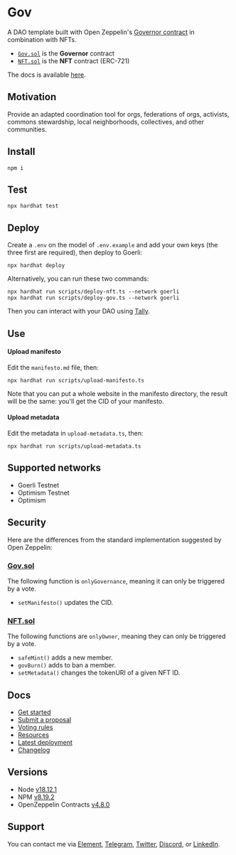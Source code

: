 # Gov

A DAO template built with Open Zeppelin's [Governor contract](https://docs.openzeppelin.com/contracts/4.x/governance#governor) in combination with NFTs.

- [`Gov.sol`](https://github.com/web3-hackers-collective/dao-contracts/blob/main/contracts/Gov.sol) is the **Governor** contract
- [`NFT.sol`](https://github.com/web3-hackers-collective/dao-contracts/blob/main/contracts/NFT.sol) is the **NFT** contract (ERC-721)

The docs is available [here](https://github.com/w3hc/gov/wiki).

## Motivation

Provide an adapted coordination tool for orgs, federations of orgs, activists, commons stewardship, local neighborhoods, collectives, and other communities.

## Install

```shell
npm i
```

## Test

```shell
npx hardhat test
```

## Deploy

Create a `.env` on the model of `.env.example` and add your own keys (the three first are required), then deploy to Goerli:

```shell
npx hardhat deploy
```

Alternatively, you can run these two commands:

```shell
npx hardhat run scripts/deploy-nft.ts --network goerli
npx hardhat run scripts/deploy-gov.ts --network goerli
```

Then you can interact with your DAO using [Tally](https://www.tally.xyz/).

## Use

#### Upload manifesto

Edit the `manifesto.md` file, then:

```shell
npx hardhat run scripts/upload-manifesto.ts
```

Note that you can put a whole website in the manifesto directory, the result will be the same: you'll get the CID of your manifesto.

#### Upload metadata

Edit the metadata in `upload-metadata.ts`, then:

```shell
npx hardhat run scripts/upload-metadata.ts
```

## Supported networks

- Goerli Testnet
- Optimism Testnet
- Optimism

## Security

Here are the differences from the standard implementation suggested by Open Zeppelin:

### [Gov.sol](https://github.com/w3hc/gov/blob/main/contracts/Gov.sol)

The following function is `onlyGovernance`, meaning it can only be triggered by a vote.

- `setManifesto()` updates the CID.

### [NFT.sol](https://github.com/w3hc/gov/blob/main/contracts/NFT.sol)

The following functions are `onlyOwner`, meaning they can only be triggered by a vote.

- `safeMint()` adds a new member.
- `govBurn()` adds to ban a member.
- `setMetadata()` changes the tokenURI of a given NFT ID.

## Docs

- [Get started](https://github.com/w3hc/gov/wiki/Get-started)
- [Submit a proposal](https://github.com/w3hc/gov/wiki/Submit-a-proposal)
- [Voting rules](https://github.com/w3hc/gov/wiki/Voting-rules)
- [Resources](https://github.com/w3hc/gov/wiki/Resources)
- [Latest deployment](https://github.com/w3hc/gov/wiki/Latest-deployment)
- [Changelog](https://github.com/w3hc/gov/wiki/Changelog)

## Versions

- Node [v18.12.1](https://nodejs.org/uk/blog/release/v18.12.1/)
- NPM [v8.19.2](https://github.com/npm/cli/releases/tag/v8.19.2)
- OpenZeppelin Contracts [v4.8.0](https://github.com/OpenZeppelin/openzeppelin-contracts/releases/tag/v4.8.0)

## Support

You can contact me via [Element](https://matrix.to/#/@julienbrg:matrix.org), [Telegram](https://t.me/julienbrg), [Twitter](https://twitter.com/julienbrg), [Discord](https://discord.gg/bHKJV3NWUQ), or [LinkedIn](https://www.linkedin.com/in/julienberanger/).

